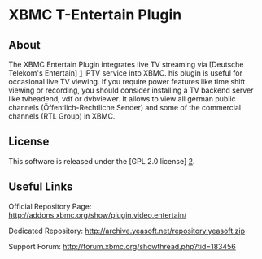XBMC T-Entertain Plugin
=======================

About
-----

The XBMC Entertain Plugin integrates live TV streaming via [Deutsche Telekom's
Entertain] [1] IPTV service into XBMC. his plugin is useful for occasional live
TV viewing. If you require power features like time shift viewing or recording,
you should consider installing a TV backend server like tvheadend, vdf or
dvbviewer. It allows to view all german public channels (Öffentlich-Rechtliche
Sender) and some of the commercial channels (RTL Group) in XBMC.

License
-------
This software is released under the [GPL 2.0 license] [2].

Useful Links
-------------

Official Repository Page: http://addons.xbmc.org/show/plugin.video.entertain/

Dedicated Repository: http://archive.yeasoft.net/repository.yeasoft.zip

Support Forum: http://forum.xbmc.org/showthread.php?tid=183456


[1]: http://www.entertain.de
[2]: http://www.gnu.org/licenses/gpl-2.0.html
